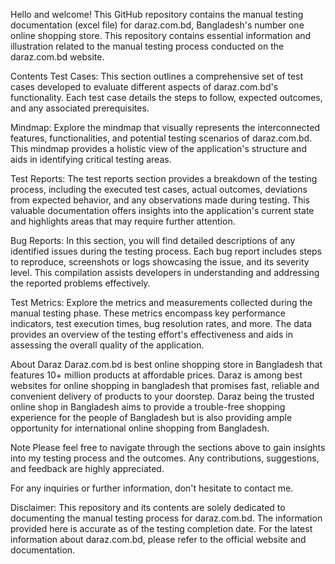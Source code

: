 Hello and welcome! This GitHub repository contains the manual testing documentation (excel file) for daraz.com.bd, Bangladesh's number one online shopping store. This repository contains essential information and illustration related to the manual testing process conducted on the daraz.com.bd website.

Contents
Test Cases: This section outlines a comprehensive set of test cases developed to evaluate different aspects of daraz.com.bd's functionality. Each test case details the steps to follow, expected outcomes, and any associated prerequisites.

Mindmap: Explore the mindmap that visually represents the interconnected features, functionalities, and potential testing scenarios of daraz.com.bd. This mindmap provides a holistic view of the application's structure and aids in identifying critical testing areas.

Test Reports: The test reports section provides a breakdown of the testing process, including the executed test cases, actual outcomes, deviations from expected behavior, and any observations made during testing. This valuable documentation offers insights into the application's current state and highlights areas that may require further attention.

Bug Reports: In this section, you will find detailed descriptions of any identified issues during the testing process. Each bug report includes steps to reproduce, screenshots or logs showcasing the issue, and its severity level. This compilation assists developers in understanding and addressing the reported problems effectively.

Test Metrics: Explore the metrics and measurements collected during the manual testing phase. These metrics encompass key performance indicators, test execution times, bug resolution rates, and more. The data provides an overview of the testing effort's effectiveness and aids in assessing the overall quality of the application.

About Daraz
Daraz.com.bd is best online shopping store in Bangladesh that features 10+ million products at affordable prices. Daraz is among best websites for online shopping in bangladesh that promises fast, reliable and convenient delivery of products to your doorstep. Daraz being the trusted online shop in Bangladesh aims to provide a trouble-free shopping experience for the people of Bangladesh but is also providing ample opportunity for international online shopping from Bangladesh.

Note
Please feel free to navigate through the sections above to gain insights into my testing process and the outcomes. Any contributions, suggestions, and feedback are highly appreciated.

For any inquiries or further information, don't hesitate to contact me.

Disclaimer: This repository and its contents are solely dedicated to documenting the manual testing process for daraz.com.bd. The information provided here is accurate as of the testing completion date. For the latest information about daraz.com.bd, please refer to the official website and documentation.
